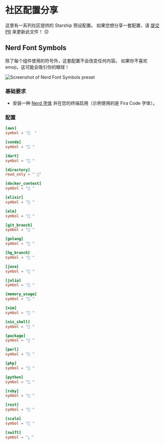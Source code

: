# 社区配置分享

这里有一系列社区提供的 Starship 预设配置。 如果您想分享一套配置，请 [提交 PR](https://github.com/starship/starship/edit/master/docs/presets/README.md) 来更新此文件！ 😊

## Nerd Font Symbols

除了每个组件使用的符号外，这套配置不会改变任何内容。 如果你不喜欢 emoji，这可能会吸引你的眼球！

![Screenshot of Nerd Font Symbols preset](/presets/nerd-font-symbols.png)

### 基础要求

- 安装一种 [Nerd 字体](https://www.nerdfonts.com/) 并在您的终端启用（示例使用的是 Fira Code 字体）。

### 配置

```toml
[aws]
symbol = "  "

[conda]
symbol = " "

[dart]
symbol = " "

[directory]
read_only = " "

[docker_context]
symbol = " "

[elixir]
symbol = " "

[elm]
symbol = " "

[git_branch]
symbol = " "

[golang]
symbol = " "

[hg_branch]
symbol = " "

[java]
symbol = " "

[julia]
symbol = " "

[memory_usage]
symbol = " "

[nim]
symbol = " "

[nix_shell]
symbol = " "

[package]
symbol = " "

[perl]
symbol = " "

[php]
symbol = " "

[python]
symbol = " "

[ruby]
symbol = " "

[rust]
symbol = " "

[scala]
symbol = " "

[swift]
symbol = "ﯣ "
```
